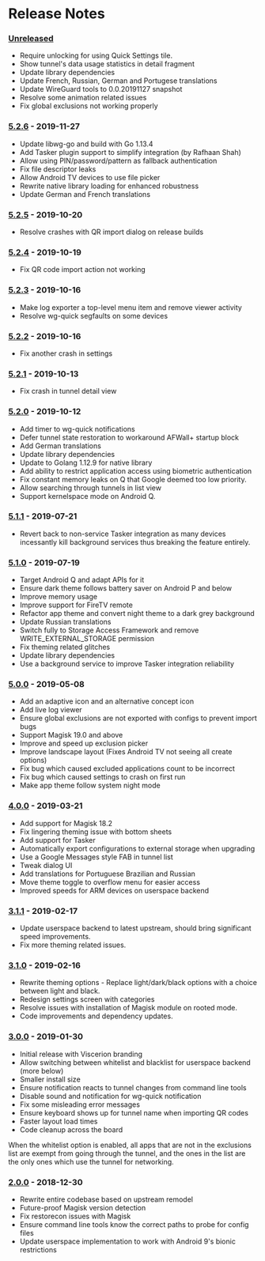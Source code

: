 # Release Notes

### [Unreleased]
- Require unlocking for using Quick Settings tile.
- Show tunnel's data usage statistics in detail fragment
- Update library dependencies
- Update French, Russian, German and Portugese translations
- Update WireGuard tools to 0.0.20191127 snapshot
- Resolve some animation related issues
- Fix global exclusions not working properly

### [5.2.6] - 2019-11-27
- Update libwg-go and build with Go 1.13.4
- Add Tasker plugin support to simplify integration (by Rafhaan Shah)
- Allow using PIN/password/pattern as fallback authentication
- Fix file descriptor leaks
- Allow Android TV devices to use file picker
- Rewrite native library loading for enhanced robustness
- Update German and French translations

### [5.2.5] - 2019-10-20
- Resolve crashes with QR import dialog on release builds

### [5.2.4] - 2019-10-19
- Fix QR code import action not working

### [5.2.3] - 2019-10-16
- Make log exporter a top-level menu item and remove viewer activity
- Resolve wg-quick segfaults on some devices

### [5.2.2] - 2019-10-16
- Fix another crash in settings

### [5.2.1] - 2019-10-13
- Fix crash in tunnel detail view

### [5.2.0] - 2019-10-12
- Add timer to wg-quick notifications
- Defer tunnel state restoration to workaround AFWall+ startup block
- Add German translations
- Update library dependencies
- Update to Golang 1.12.9 for native library
- Add ability to restrict application access using biometric authentication
- Fix constant memory leaks on Q that Google deemed too low priority.
- Allow searching through tunnels in list view
- Support kernelspace mode on Android Q.

### [5.1.1] - 2019-07-21
- Revert back to non-service Tasker integration as many devices incessantly
  kill background services thus breaking the feature entirely.

### [5.1.0] - 2019-07-19
- Target Android Q and adapt APIs for it
- Ensure dark theme follows battery saver on Android P and below
- Improve memory usage
- Improve support for FireTV remote
- Refactor app theme and convert night theme to a dark grey background
- Update Russian translations
- Switch fully to Storage Access Framework and remove WRITE_EXTERNAL_STORAGE permission
- Fix theming related glitches
- Update library dependencies
- Use a background service to improve Tasker integration reliability

### [5.0.0] - 2019-05-08
- Add an adaptive icon and an alternative concept icon
- Add live log viewer
- Ensure global exclusions are not exported with configs to prevent import bugs
- Support Magisk 19.0 and above
- Improve and speed up exclusion picker
- Improve landscape layout (Fixes Android TV not seeing all create options)
- Fix bug which caused excluded applications count to be incorrect
- Fix bug which caused settings to crash on first run
- Make app theme follow system night mode

### [4.0.0] - 2019-03-21
- Add support for Magisk 18.2
- Fix lingering theming issue with bottom sheets
- Add support for Tasker
- Automatically export configurations to external storage when upgrading
- Use a Google Messages style FAB in tunnel list
- Tweak dialog UI
- Add translations for Portuguese Brazilian and Russian
- Move theme toggle to overflow menu for easier access
- Improved speeds for ARM devices on userspace backend

### [3.1.1] - 2019-02-17
- Update userspace backend to latest upstream, should bring significant
  speed improvements.
- Fix more theming related issues.


### [3.1.0] - 2019-02-16
- Rewrite theming options - Replace light/dark/black options
  with a choice between light and black.
- Redesign settings screen with categories
- Resolve issues with installation of Magisk module on rooted
  mode.
- Code improvements and dependency updates.


### [3.0.0] - 2019-01-30
- Initial release with Viscerion branding
- Allow switching between whitelist and blacklist for userspace backend (more below)
- Smaller install size
- Ensure notification reacts to tunnel changes from command line tools
- Disable sound and notification for wg-quick notification
- Fix some misleading error messages
- Ensure keyboard shows up for tunnel name when importing QR codes
- Faster layout load times
- Code cleanup across the board

When the whitelist option is enabled, all apps that are not in the exclusions
list are exempt from going through the tunnel, and the ones in the list are
the only ones which use the tunnel for networking.


### [2.0.0] - 2018-12-30
- Rewrite entire codebase based on upstream remodel
- Future-proof Magisk version detection
- Fix restorecon issues with Magisk
- Ensure command line tools know the correct paths to probe for config files
- Update userspace implementation to work with Android 9's bionic restrictions

[Unreleased]: https://github.com/msfjarvis/viscerion/compare/5.2.6...HEAD
[5.2.6]: https://github.com/msfjarvis/viscerion/releases/5.2.6
[5.2.5]: https://github.com/msfjarvis/viscerion/releases/5.2.5
[5.2.4]: https://github.com/msfjarvis/viscerion/releases/5.2.4
[5.2.3]: https://github.com/msfjarvis/viscerion/releases/5.2.3
[5.2.2]: https://github.com/msfjarvis/viscerion/releases/5.2.2
[5.2.1]: https://github.com/msfjarvis/viscerion/releases/5.2.1
[5.2.0]: https://github.com/msfjarvis/viscerion/releases/5.2.0
[5.1.1]: https://github.com/msfjarvis/viscerion/releases/5.1.1
[5.1.0]: https://github.com/msfjarvis/viscerion/releases/5.1.0
[5.0.0]: https://github.com/msfjarvis/viscerion/releases/5.0.0
[4.0.0]: https://github.com/msfjarvis/viscerion/releases/4.0.0
[3.1.1]: https://github.com/msfjarvis/viscerion/releases/3.1.1
[3.1.0]: https://github.com/msfjarvis/viscerion/releases/3.1.0
[3.0.0]: https://github.com/msfjarvis/viscerion/releases/3.0.0
[2.0.0]: https://github.com/msfjarvis/viscerion/releases/2.0.0
